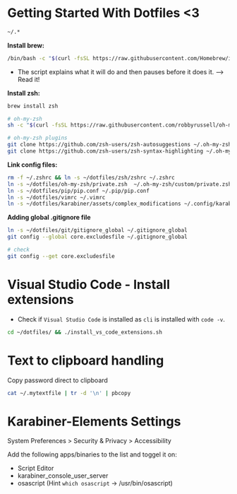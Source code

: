 # Getting Started With Dotfiles <3

```bash
~/.*
```

**Install brew:**

```bash
/bin/bash -c "$(curl -fsSL https://raw.githubusercontent.com/Homebrew/install/HEAD/install.sh)"
```
* The script explains what it will do and then pauses before it does it. --> Read it!

**Install zsh:**

```bash
brew install zsh

# oh-my-zsh
sh -c "$(curl -fsSL https://raw.githubusercontent.com/robbyrussell/oh-my-zsh/master/tools/install.sh)"

# oh-my-zsh plugins
git clone https://github.com/zsh-users/zsh-autosuggestions ~/.oh-my-zsh/custom/plugins/zsh-autosuggestions
git clone https://github.com/zsh-users/zsh-syntax-highlighting ~/.oh-my-zsh/custom/plugins/zsh-syntax-highlighting
```


**Link config files:**

```bash
rm -f ~/.zshrc && ln -s ~/dotfiles/zsh/zshrc ~/.zshrc
ln -s ~/dotfiles/oh-my-zsh/private.zsh  ~/.oh-my-zsh/custom/private.zsh
ln -s ~/dotfiles/pip/pip.conf ~/.pip/pip.conf
ln -s ~/dotfiles/vimrc ~/.vimrc
ln -s ~/dotfiles/karabiner/assets/complex_modifications ~/.config/karabiner/assets/complex_modifications
```

**Adding global .gitignore file**
```bash
ln -s ~/dotfiles/git/gitignore_global ~/.gitignore_global
git config --global core.excludesfile ~/.gitignore_global

# check
git config --get core.excludesfile
```

# Visual Studio Code - Install extensions

* Check if `Visual Studio Code` is installed as `cli` is installed with `code -v`.

```bash
cd ~/dotfiles/ && ./install_vs_code_extensions.sh
```

# Text to clipboard handling

Copy password direct to clipboard
```bash
cat ~/.mytextfile | tr -d '\n' | pbcopy
```

# Karabiner-Elements Settings

System Preferences > Security & Privacy > Accessibility

Add the following apps/binaries to the list and toggel it on:
* Script Editor
* karabiner_console_user_server
* osascript (Hint `which osascript` -> /usr/bin/osascript)